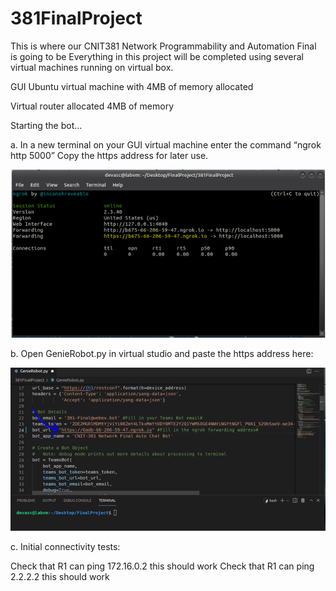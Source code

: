 # 381FinalProject
This is where our CNIT381 Network Programmability and Automation Final is going to be
Everything in this project will be completed using several virtual machines running on virtual box.

GUI Ubuntu virtual machine with 4MB of memory allocated

Virtual router allocated 4MB of memory

Starting the bot…

a.	In a new terminal on your GUI virtual machine enter the command “ngrok http 5000” Copy the https address for later use. 

   ![ngroksc](images/ngrok.png)

b. Open GenieRobot.py in virtual studio and paste the https address here:

   ![ngroksc2](images/ngrok2.png)

c. Initial connectivity tests:

Check that R1 can ping 172.16.0.2 this should work
Check that R1 can ping 2.2.2.2 this should work




